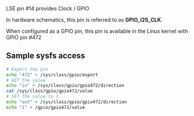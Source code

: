 LSE pin #14 provides Clock / GPIO

In hardware schematics, this pin is referred to as **GPIO_I2S_CLK**.

When configured as a GPIO pin, this pin is available in the Linux 
kernel with GPIO pin #472

## Sample sysfs access
```bash
# Export the pin
echo "472" > /sys/class/gpio/export
# GET the value
echo "in" > /sys/class/gpio/gpio472/direction
cat /sys/class/gpio/gpio472/value
# SET the value to 1
echo "out" > /sys/class/gpio/gpio472/direction
echo "1" > /gpio/gpio472/value
```
